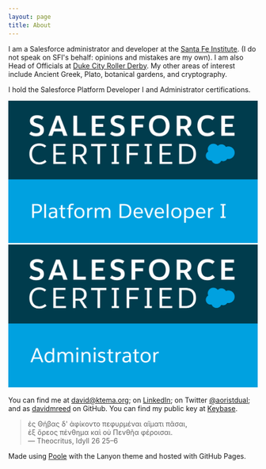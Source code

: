 ```yaml
---
layout: page
title: About
---
```


I am a Salesforce administrator and developer at the [Santa Fe Institute](http://www.santafe.edu). (I do not speak on SFI's behalf: opinions and mistakes are my own).
I am also Head of Officials at [Duke City Roller Derby](http://dukecityderby.com).
My other areas of interest include Ancient Greek, Plato, botanical gardens, and cryptography.

I hold the Salesforce Platform Developer I and Administrator certifications.

![Salesforce Certified Platform Developer I](public/SFU_CRT_BDG_Pltfrm_Dev_I_RGB.png) ![Salesforce Certified Administrator](public/SFU_CRT_BDG_Admin_RGB.png)

You can find me at [david@ktema.org](mailto:david@ktema.org); on [LinkedIn](https://www.linkedin.com/in/david-reed-16175b31);
on Twitter [@aoristdual](https://twitter.com/aoristdual);
and as [davidmreed](https://github.com/davidmreed) on GitHub.
You can find my public key at [Keybase](https://keybase.io/davidreed).

> ἐς Θήβας δ' ἀφίκοντο πεφυρμέναι αἵματι πᾶσαι,<br />
  ἐξ ὄρεος πένθημα καὶ οὐ Πενθῆα φέροισαι.<br />
  &mdash; Theocritus, Idyll 26 25&ndash;6

  Made using [Poole](http://getpoole.com) with the Lanyon theme and hosted with GitHub Pages.
